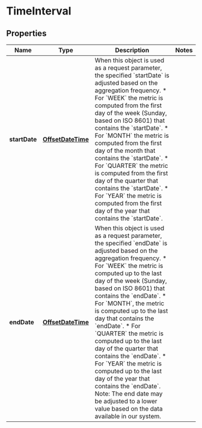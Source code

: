 # TimeInterval

## Properties
Name | Type | Description | Notes
------------ | ------------- | ------------- | -------------
**startDate** | [**OffsetDateTime**](OffsetDateTime.md) | When this object is used as a request parameter, the specified &#x60;startDate&#x60; is adjusted based on the aggregation frequency.  * For &#x60;WEEK&#x60; the metric is computed from the first day of the week (Sunday, based on ISO 8601) that contains the &#x60;startDate&#x60;. * For &#x60;MONTH&#x60; the metric is computed from the first day of the month that contains the &#x60;startDate&#x60;. * For &#x60;QUARTER&#x60; the metric is computed from the first day of the quarter that contains the &#x60;startDate&#x60;. * For &#x60;YEAR&#x60; the metric is computed from the first day of the year that contains the &#x60;startDate&#x60;. | 
**endDate** | [**OffsetDateTime**](OffsetDateTime.md) | When this object is used as a request parameter, the specified &#x60;endDate&#x60; is adjusted based on the aggregation frequency.  * For &#x60;WEEK&#x60; the metric is computed up to the last day of the week (Sunday, based on ISO 8601) that contains the &#x60;endDate&#x60;. * For &#x60;MONTH&#x60;, the metric is computed up to the last day that contains the &#x60;endDate&#x60;. * For &#x60;QUARTER&#x60; the metric is computed up to the last day of the quarter that contains the &#x60;endDate&#x60;. * For &#x60;YEAR&#x60; the metric is computed up to the last day of the year that contains the &#x60;endDate&#x60;.  Note: The end date may be adjusted to a lower value based on the data available in our system. | 
